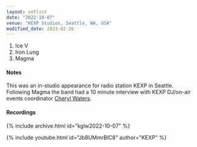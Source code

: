 ```yaml
---
layout: setlist
date: "2022-10-07"
venue: "KEXP Studios, Seattle, WA, USA"
modified_date: 2023-02-26
---
```


 1. Ice V
 2. Iron Lung
 3. Magma

#### Notes

This was an in-studio appearance for radio station KEXP in Seattle.  Following Magma the band had a 10 minute interview with KEXP DJ/on-air events coordinator [Cheryl Waters](https://en.wikipedia.org/wiki/Cheryl_Waters_(radio_personality)).


#### Recordings

{% include archive.html id="kglw2022-10-07" %}

{% include youtube.html id="Jb8UMmrBlC8" author="KEXP" %}
